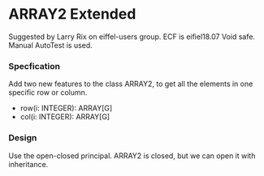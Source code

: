 # ARRAY2 Extended
Suggested by Larry Rix on eiffel-users group. ECF is eifiel18.07 Void safe. Manual AutoTest is used. 

### Specfication

Add two new features to the class ARRAY2, to get  all the elements in one specific row or column. 

* row(i: INTEGER): ARRAY[G]
* col(i: INTEGER): ARRAY[G]

### Design
Use the open-closed principal. ARRAY2 is closed, but we can open it with inheritance. 